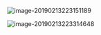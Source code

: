 ![image-20190213223151189](/Users/chenyansong/Documents/note/images/math/sanchongjifen2.png)



![image-20190213223314648](/Users/chenyansong/Documents/note/images/math/sanchongjifen3.png)



